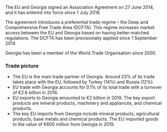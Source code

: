 The EU and Georgia signed an Association Agreement on 27 June 2014, and it has entered into force since 1 July 2016.

The agreement introduces a preferential trade regime – the Deep and Comprehensive Free Trade Area (DCFTA). This regime increases market access between the EU and Georgia based on having better-matched regulations. The DCFTA has been provisionally applied since 1 September 2014.

Georgia has been a member of the World Trade Organisation since 2000.

### Trade picture

- The EU is the main trade partner of Georgia. Around 23% of its trade takes place with the EU, followed by Turkey (14%) and Russia (12%). 
- EU trade with Georgia accounts for 0.1% of its total trade with a turnover of €2.6 billion in 2018.
- EU exports to Georgia amounted to €2 billion in 2019. The key export products are mineral products, machinery and appliances, and chemical products.
- The key EU imports from Georgia include mineral products, agricultural products, base metals and chemical products. The EU imported goods to the value of €600 million from Georgia in 2019.
